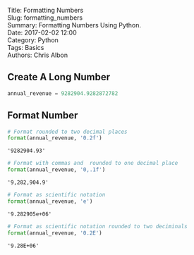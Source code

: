 Title: Formatting Numbers  
Slug: formatting_numbers  
Summary: Formatting Numbers Using Python.  
Date: 2017-02-02 12:00  
Category: Python  
Tags: Basics  
Authors: Chris Albon  

## Create A Long Number


```python
annual_revenue = 9282904.9282872782
```

## Format Number


```python
# Format rounded to two decimal places
format(annual_revenue, '0.2f')
```




    '9282904.93'




```python
# Format with commas and  rounded to one decimal place
format(annual_revenue, '0,.1f')
```




    '9,282,904.9'




```python
# Format as scientific notation
format(annual_revenue, 'e')
```




    '9.282905e+06'




```python
# Format as scientific notation rounded to two deciminals
format(annual_revenue, '0.2E')
```




    '9.28E+06'


